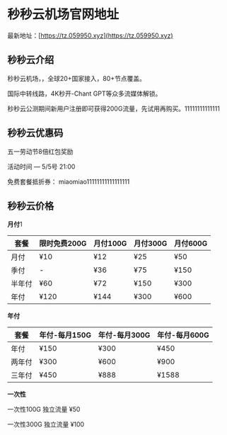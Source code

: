 # 秒秒云机场官网地址

最新地址：[https://tz.059950.xyz](https://tz.059950.xyz)

## 秒秒云介绍

秒秒云机场，，全球20+国家接入，80+节点覆盖。

国际中转线路，4K秒开-Chant GPT等众多流媒体解锁。

秒秒云公测期间新用户注册即可获得200G流量，先试用再购买。11111111111111

## 秒秒云优惠码

五一劳动节8倍红包奖励

活动时间 — 5/5号 21:00

免费套餐抵折券： miaomiao11111111111111111

## 秒秒云价格

**月付**1

|套餐|限时免费200G|月付100G|月付300G|月付600G|
|----|----|----|----|----|
|月付|¥10|¥12|¥25|¥50|
|季付|-|¥36|¥75|¥150|
|半年付|¥60|¥72|¥150|¥300|
|年付|¥120|¥144|¥300|¥600|

**年付**

|套餐|年付-每月150G|年付-每月300G|年付-每月600G|
|----|----|----|----|
|年付|¥150|¥300|¥450|
|两年付|¥300|¥600|¥900|
|三年付|¥450|¥888|¥1588|

**一次性**

一次性100G 独立流量 ¥50

一次性300G 独立流量 ¥100
